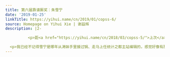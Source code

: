 ```yaml
---
title: 第六届靠谱厮奖：朱雪宁
date: '2019-01-25'
linkTitle: https://yihui.name/cn/2019/01/copss-6/
source: Homepage on Yihui Xie | 谢益辉
description: |2-

          <p>距<a href="https://yihui.name/cn/2018/03/copss-5/">上次</a>靠谱厮颁奖典礼又已过去八九个月，本来这奖早该颁了，但我太话痨，博客里写了太多别的话题，把这个话题压到今天才写。其实现在写这篇颁奖文章时机已经不太合适，因为两个多月前我没料到雪宁在我给他们写的<a href="https://mp.weixin.qq.com/s?__biz=MzA5MjEyMTYwMg==&amp;mid=2650243111&amp;idx=1&amp;sn=4eedb133c2ffb76b207c10c7c900fc42">推荐序前面又加了个注</a>，这么一来搞得好像我们在开表扬与自我表扬大会。</p>

  <p>我已经不记得雪宁是哪年从涛妹手里接过锅、走马上任统计之都主站编辑的，感觉好像有那么五六年了。这几年过去她在统计之都的内部称呼已经熬成了雪姨。在我那篇推荐序中，我提了雪姨身上让我敬佩的三点：领导风范、专业水平和敬业态度。所谓领导风范，就是能带领大家往前冲，有主动思考和担当的精神，比如想方设法争取稿源、或是安排一个大苦力团队来
---
```

